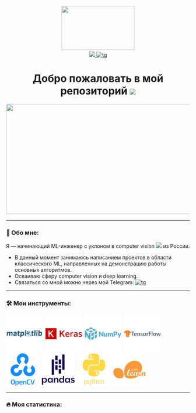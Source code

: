 <div id="header" align="center">
  <img src="https://media.giphy.com/media/v1.Y2lkPTc5MGI3NjExenZiOWs2ajB4ODlwdHZieGoxcWVyaWFuOGs4aXk1ZXd5cWtjYnc5cSZlcD12MV9naWZzX3NlYXJjaCZjdD1n/TrVla4Z2PYEkU/giphy.gif" width="200" height="120"/>
  <div id="badges">
    <a href="https://habr.com/ru/users/tagoki/">
      <img src="https://img.shields.io/badge/habr-black?logo=Habr&logoColor=white&style=for-the-badge"/>
    </a>
    <a href="https://t.me/hakunos">
      <img src="https://img.shields.io/badge/telegram-black?logo=telegram&logoColor=white&style=for-the-badge" alt="tg"/>
    </a>
  </div>
  <h1>
    Добро пожаловать в мой репозиторий
    <img src="https://media.giphy.com/media/v1.Y2lkPTc5MGI3NjExenZiOWs2ajB4ODlwdHZieGoxcWVyaWFuOGs4aXk1ZXd5cWtjYnc5cSZlcD12MV9naWZzX3NlYXJjaCZjdD1n/l0MYuxp3Rjlrka8mY/giphy.gif" width="30px"/>
  </h1>
</div>

<div align="center">
  <img src="https://i.gifer.com/1apV.gif" width="600" height="300"/>
</div>

---

### :bust_in_silhouette: Обо мне:
Я — начинающий ML-инженер с уклоном в computer vision <img src="https://media.giphy.com/media/WUlplcMpOCEmTGBtBW/giphy.gif" width="30"> из России.

- В данный момент занимаюсь написанием проектов в области классического ML, направленных на демонстрацию работы основных алгоритмов.
- Осваиваю сферу computer vision и deep learning.
- Связаться со мной можно через мой Telegram: [![tg](https://img.shields.io/badge/telegram-black?logo=telegram&logoColor=white&style=for-the-badge)](https://t.me/hakunos)

---

### :hammer_and_wrench: Мои инструменты:

<div>
  <img src="https://github.com/devicons/devicon/blob/master/icons/matplotlib/matplotlib-plain-wordmark.svg" title="matplotlib" alt="matplotlib" width="100" height="100"/>&nbsp;
  <img src="https://github.com/devicons/devicon/blob/master/icons/keras/keras-plain-wordmark.svg" title="keras" alt="keras" width="100" height="100"/>&nbsp;
  <img src="https://github.com/devicons/devicon/blob/master/icons/numpy/numpy-plain-wordmark.svg" title="numpy" alt="numpy" width="100" height="100"/>&nbsp;
  <img src="https://github.com/devicons/devicon/blob/master/icons/tensorflow/tensorflow-original-wordmark.svg" title="tensorflow" alt="tensorflow" width="100" height="100"/>&nbsp;
  <img src="https://github.com/devicons/devicon/blob/master/icons/opencv/opencv-plain-wordmark.svg" title="OpenCV" alt="OpenCV" width="90" height="90"/>&nbsp;
  <img src="https://github.com/devicons/devicon/blob/master/icons/pandas/pandas-plain-wordmark.svg" title="pandas" alt="pandas" width="90" height="90"/>&nbsp;
  <img src="https://github.com/devicons/devicon/blob/master/icons/python/python-plain-wordmark.svg" title="Python" alt="Python" width="90" height="90"/>&nbsp;
  <img src="https://github.com/devicons/devicon/blob/master/icons/scikitlearn/scikitlearn-plain.svg" title="scikit-learn" alt="scikit-learn" width="90" height="90"/>&nbsp;
</div>

---

### :fire: Моя статистика:

<div id="stat" align="center">  
  <img src="http://github-profile-summary-cards.vercel.app/api/cards/profile-details?username=tagoki&theme=aura_dark" alt=""/>
  <img src="http://github-profile-summary-cards.vercel.app/api/cards/repos-per-language?username=tagoki&theme=aura_dark" alt=""/>
  <img src="http://github-profile-summary-cards.vercel.app/api/cards/most-commit-language?username=tagoki&theme=aura_dark" alt=""/>
  <img src="http://github-profile-summary-cards.vercel.app/api/cards/stats?username=tagoki&theme=aura_dark" alt=""/>
  <img src="http://github-profile-summary-cards.vercel.app/api/cards/productive-time?username=tagoki&theme=aura_dark&utcOffset=8" alt=""/>
  <img src="https://leetcard.jacoblin.cool/tagoke?ext=heatmap" alt=""/>
</div>
